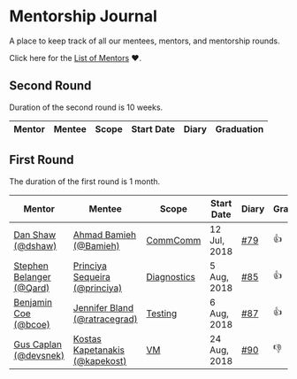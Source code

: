 # Mentorship Journal
A place to keep track of all our mentees, mentors, and mentorship rounds.

Click here for the [List of Mentors][] :heart:.

## Second Round
Duration of the second round is 10 weeks.

| Mentor                       | Mentee                             | Scope             | Start Date   | Diary      | Graduation |
|------------------------------|------------------------------------|-------------------|--------------|------------|------------|

## First Round
The duration of the first round is 1 month.

| Mentor                       | Mentee                             | Scope             | Start Date   | Diary      | Graduation |
|------------------------------|------------------------------------|-------------------|--------------|------------|------------|
| [Dan Shaw (@dshaw)][]        | [Ahmad Bamieh (@Bamieh)][]         | [CommComm][]      | 12 Jul, 2018 | [#79](https://github.com/nodejs/mentorship/issues/79) |:+1:|
| [Stephen Belanger (@Qard)][] | [Princiya Sequeira (@princiya)][]  | [Diagnostics][]   | 5 Aug, 2018  | [#85](https://github.com/nodejs/mentorship/issues/85) |:+1:|
| [Benjamin Coe (@bcoe)][]     | [Jennifer Bland (@ratracegrad)][]  | [Testing][]       | 6 Aug, 2018  | [#87](https://github.com/nodejs/mentorship/issues/87) |:+1:|
| [Gus Caplan (@devsnek)][]    | [Kostas Kapetanakis (@kapekost)][] | [VM][]            | 24 Aug, 2018 | [#90](https://github.com/nodejs/mentorship/issues/90) |:-1:|



[//]: # (Scopes)
[CommComm]: https://github.com/nodejs/community-committee
[Diagnostics]: https://github.com/nodejs/diagnostics
[Testing]: https://github.com/nodejs/node
[VM]: https://github.com/nodejs/node

[//]: # (Mentors)
[Dan Shaw (@dshaw)]: https://github.com/nodejs/mentorship/issues/74
[Stephen Belanger (@Qard)]: https://github.com/nodejs/mentorship/issues/60
[Benjamin Coe (@bcoe)]: https://github.com/nodejs/mentorship/issues/56
[Gus Caplan (@devsnek)]: https://github.com/nodejs/mentorship/issues/58

[//]: # (Mentees)
[Ahmad Bamieh (@Bamieh)]: https://github.com/Bamieh
[Princiya Sequeira (@princiya)]: https://github.com/princiya
[Jennifer Bland (@ratracegrad)]: https://github.com/ratracegrad
[Kostas Kapetanakis (@kapekost)]: https://github.com/kapekost

[//]: # (Misc)
[List of Mentors]: https://github.com/nodejs/mentorship/issues?utf8=%E2%9C%93&q=is%3Aissue+sort%3Aupdated-desc+label%3Amentor+
